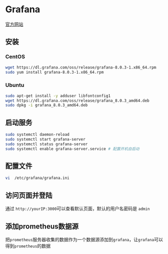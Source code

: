 # Grafana

[官方网站](https://grafana.com/)

## 安装

### CentOS

``` bash
wget https://dl.grafana.com/oss/release/grafana-8.0.3-1.x86_64.rpm
sudo yum install grafana-8.0.3-1.x86_64.rpm
```


### Ubuntu

``` bash
sudo apt-get install -y adduser libfontconfig1
wget https://dl.grafana.com/oss/release/grafana_8.0.3_amd64.deb
sudo dpkg -i grafana_8.0.3_amd64.deb
```

## 启动服务

``` bash
sudo systemctl daemon-reload
sudo systemctl start grafana-server
sudo systemctl status grafana-server
sudo systemctl enable grafana-server.service # 配置开机自启动
```

## 配置文件

``` bash
vi  /etc/grafana/grafana.ini
```


## 访问页面并登陆

通过 `http://yourIP:3000`可以查看默认页面，默认的用户名密码是 `admin`

## 添加prometheus数据源

把`prometheus`服务器收集的数据作为一个数据源添加到`grafana`，让`grafana`可以得到`prometheus`的数据